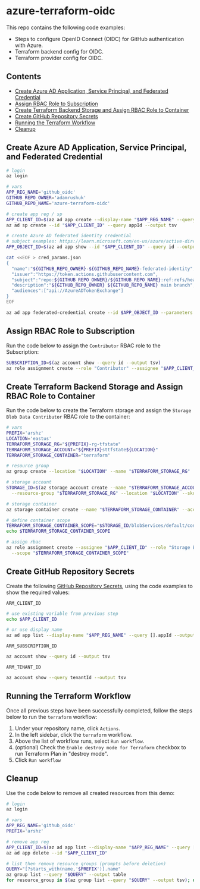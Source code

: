 <!-- omit in toc -->
# azure-terraform-oidc

This repo contains the following code examples:

- Steps to configure OpenID Connect (OIDC) for GitHub authentication with Azure.
- Terraform backend config for OIDC.
- Terraform provider config for OIDC.

<!-- omit in toc -->
## Contents

- [Create Azure AD Application, Service Principal, and Federated Credential](#create-azure-ad-application-service-principal-and-federated-credential)
- [Assign RBAC Role to Subscription](#assign-rbac-role-to-subscription)
- [Create Terraform Backend Storage and Assign RBAC Role to Container](#create-terraform-backend-storage-and-assign-rbac-role-to-container)
- [Create GitHub Repository Secrets](#create-github-repository-secrets)
- [Running the Terraform Workflow](#running-the-terraform-workflow)
- [Cleanup](#cleanup)

## Create Azure AD Application, Service Principal, and Federated Credential

```bash
# login
az login

# vars
APP_REG_NAME='github_oidc'
GITHUB_REPO_OWNER='adamrushuk'
GITHUB_REPO_NAME='azure-terraform-oidc'

# create app reg / sp
APP_CLIENT_ID=$(az ad app create --display-name "$APP_REG_NAME" --query appId --output tsv)
az ad sp create --id "$APP_CLIENT_ID" --query appId --output tsv

# create Azure AD federated identity credential
# subject examples: https://learn.microsoft.com/en-us/azure/active-directory/develop/workload-identity-federation-create-trust?pivots=identity-wif-apps-methods-azcli#github-actions-example
APP_OBJECT_ID=$(az ad app show --id "$APP_CLIENT_ID" --query id --output tsv)

cat <<EOF > cred_params.json
{
  "name":"${GITHUB_REPO_OWNER}-${GITHUB_REPO_NAME}-federated-identity",
  "issuer":"https://token.actions.githubusercontent.com",
  "subject":"repo:${GITHUB_REPO_OWNER}/${GITHUB_REPO_NAME}:ref:refs/heads/main",
  "description":"${GITHUB_REPO_OWNER} ${GITHUB_REPO_NAME} main branch",
  "audiences":["api://AzureADTokenExchange"]
}
EOF

az ad app federated-credential create --id $APP_OBJECT_ID --parameters cred_params.json
```

## Assign RBAC Role to Subscription

Run the code below to assign the `Contributor` RBAC role to the Subscription:

```bash
SUBSCRIPTION_ID=$(az account show --query id --output tsv)
az role assignment create --role "Contributor" --assignee "$APP_CLIENT_ID" --subscription "$SUBSCRIPTION_ID"
```

## Create Terraform Backend Storage and Assign RBAC Role to Container

Run the code below to create the Terraform storage and assign the `Storage Blob Data Contributor` RBAC role to the
container:

```bash
# vars
PREFIX='arshz'
LOCATION='eastus'
TERRAFORM_STORAGE_RG="${PREFIX}-rg-tfstate"
TERRAFORM_STORAGE_ACCOUNT="${PREFIX}sttfstate${LOCATION}"
TERRAFORM_STORAGE_CONTAINER="terraform"

# resource group
az group create --location "$LOCATION" --name "$TERRAFORM_STORAGE_RG"

# storage account
STORAGE_ID=$(az storage account create --name "$TERRAFORM_STORAGE_ACCOUNT" \
  --resource-group "$TERRAFORM_STORAGE_RG" --location "$LOCATION" --sku "Standard_LRS" --query id --output tsv)

# storage container
az storage container create --name "$TERRAFORM_STORAGE_CONTAINER" --account-name "$TERRAFORM_STORAGE_ACCOUNT"

# define container scope
TERRAFORM_STORAGE_CONTAINER_SCOPE="$STORAGE_ID/blobServices/default/containers/$TERRAFORM_STORAGE_CONTAINER"
echo $TERRAFORM_STORAGE_CONTAINER_SCOPE

# assign rbac
az role assignment create --assignee "$APP_CLIENT_ID" --role "Storage Blob Data Contributor" \
  --scope "$TERRAFORM_STORAGE_CONTAINER_SCOPE"
```

## Create GitHub Repository Secrets

Create the following [GitHub Repository Secrets](https://docs.github.com/en/actions/security-guides/encrypted-secrets#creating-encrypted-secrets-for-a-repository), using the code examples to show the required values:

`ARM_CLIENT_ID`

```bash
# use existing variable from previous step
echo $APP_CLIENT_ID

# or use display name
az ad app list --display-name "$APP_REG_NAME" --query [].appId --output tsv
```

`ARM_SUBSCRIPTION_ID`

```bash
az account show --query id --output tsv
```

`ARM_TENANT_ID`
  
```bash
az account show --query tenantId --output tsv
```

## Running the Terraform Workflow

Once all previous steps have been successfully completed, follow the steps below to run the `terraform` workflow:

1. Under your repository name, click `Actions`.
1. In the left sidebar, click the `terraform` workflow.
1. Above the list of workflow runs, select `Run workflow`.
1. (optional) Check the `Enable destroy mode for Terraform` checkbox to run Terraform Plan in "destroy mode".
1. Click `Run workflow`

## Cleanup

Use the code below to remove all created resources from this demo:

```bash
# login
az login

# vars
APP_REG_NAME='github_oidc'
PREFIX='arshz'

# remove app reg
APP_CLIENT_ID=$(az ad app list --display-name "$APP_REG_NAME" --query [].appId --output tsv)
az ad app delete --id "$APP_CLIENT_ID"

# list then remove resource groups (prompts before deletion)
QUERY="[?starts_with(name,'$PREFIX')].name"
az group list --query "$QUERY" --output table
for resource_group in $(az group list --query "$QUERY" --output tsv); do echo "Delete Resource Group: ${resource_group}"; az group delete --name ${resource_group}; done
```
